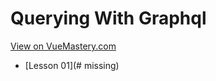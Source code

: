 # Querying With Graphql
[View on VueMastery.com](https://vuemastery.com/courses/querying-with-graphql)
* [Lesson 01](# missing)
